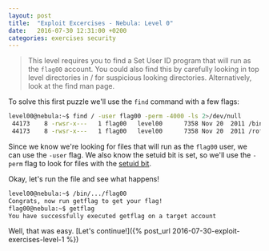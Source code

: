```yaml
---
layout: post
title:  "Exploit Excercises - Nebula: Level 0"
date:   2016-07-30 12:31:00 +0200
categories: exercises security
---
```


> This level requires you to find a Set User ID program that will run as the `flag00` account. You could also find this by carefully looking in top level directories in / for suspicious looking directories.
> Alternatively, look at the find man page.

To solve this first puzzle we'll use the `find` command with a few flags:

~~~ bash
level00@nebula:~$ find / -user flag00 -perm -4000 -ls 2>/dev/null
 44173    8 -rwsr-x---   1 flag00   level00      7358 Nov 20  2011 /bin/.../flag00
 44173    8 -rwsr-x---   1 flag00   level00      7358 Nov 20  2011 /rofs/bin/.../flag00
~~~

Since we know we're looking for files that will run as the `flag00` user, we can use the `-user` flag. We also know the setuid bit is set, so we'll use the `-perm` flag to look for files with the [setuid bit][setuid-wiki].

Okay, let's run the file and see what happens!

~~~ bash
level00@nebula:~$ /bin/.../flag00
Congrats, now run getflag to get your flag!
flag00@nebula:~$ getflag
You have successfully executed getflag on a target account
~~~

Well, that was easy. [Let's continue!]({% post_url 2016-07-30-exploit-exercises-level-1 %})

[setuid-wiki]: https://en.wikipedia.org/wiki/Setuid
